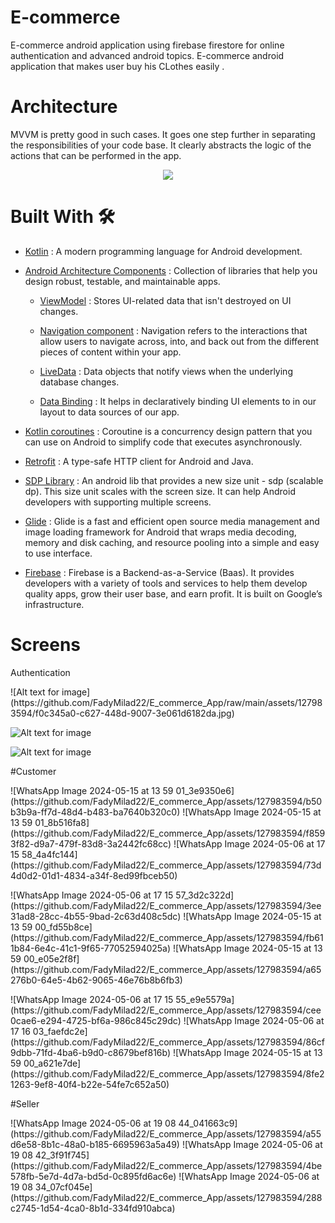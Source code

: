 # E-commerce
E-commerce android application using firebase firestore for online authentication and advanced android topics. E-commerce android application that makes user buy his CLothes easily .

# Architecture 
MVVM is pretty good in such cases. It goes one step further in separating the responsibilities of your code base. It clearly abstracts the logic of the actions that can be performed in the app.
<br>
<center>
    <img src ="https://miro.medium.com/max/700/1*MXv4R6lpYZPVWFoUeaXbjg.png" >
</center>

# Built With 🛠

* [Kotlin](https://kotlinlang.org/) : A modern programming language for Android development. <br>
* [Android Architecture Components](https://developer.android.com/topic/architecture) :  Collection of libraries that help you design robust, testable, and maintainable apps.
  - [ViewModel](https://developer.android.com/topic/libraries/architecture/viewmodel) : Stores UI-related data that isn't destroyed on UI changes.<br>
  - [Navigation component](https://developer.android.com/guide/navigation) : Navigation refers to the interactions that allow users to navigate across, into, and back out from the different pieces of content within your app. <br>
  
  - [LiveData](https://developer.android.com/topic/libraries/architecture/livedata) : Data objects that notify views when the underlying database changes.<br>
  - [Data Binding](https://developer.android.com/topic/libraries/architecture/livedata) : It helps in declaratively binding UI elements to in our layout to data sources of our app.<br>

* [Kotlin coroutines](https://developer.android.com/kotlin/coroutines) : Coroutine is a concurrency design pattern that you can use on Android to simplify code that executes asynchronously. <br>
* [Retrofit](https://square.github.io/retrofit/) : A type-safe HTTP client for Android and Java. <br>
* [SDP Library](https://github.com/intuit/sdp) : An android lib that provides a new size unit - sdp (scalable dp). This size unit scales with the screen size. It can help Android developers with supporting multiple screens. <br>
* [Glide](https://github.com/bumptech/glide) : Glide is a fast and efficient open source media management and image loading framework for Android that wraps media decoding, memory and disk caching, and resource pooling into a simple and easy to use interface. <br>

* [Firebase](https://firebase.google.com/) : Firebase is a Backend-as-a-Service (Baas). It provides developers with a variety of tools and services to help them develop quality apps, grow their user base, and earn profit. It is built on Google’s infrastructure. <br>

# Screens
Authentication
<p float="left">
![Alt text for image](https://github.com/FadyMilad22/E_commerce_App/raw/main/assets/127983594/f0c345a0-c627-448d-9007-3e061d6182da.jpg)

![Alt text for image](https://github.com/FadyMilad22/E_commerce_App/raw/main/assets/127983594/1607c07f-d253-411a-a6e7-a5cf54766016.jpg)

![Alt text for image](https://github.com/FadyMilad22/E_commerce_App/raw/main/assets/127983594/3f73542f-7b72-4f7f-b916-1c62ccd4e937.jpg)

</p>
#Customer
<p float="left">
![WhatsApp Image 2024-05-15 at 13 59 01_3e9350e6](https://github.com/FadyMilad22/E_commerce_App/assets/127983594/b50b3b9a-ff7d-48d4-b483-ba7640b320c0)
![WhatsApp Image 2024-05-15 at 13 59 01_8b516fa8](https://github.com/FadyMilad22/E_commerce_App/assets/127983594/f8593f82-d9a7-479f-83d8-3a2442fc68cc)
![WhatsApp Image 2024-05-06 at 17 15 58_4a4fc144](https://github.com/FadyMilad22/E_commerce_App/assets/127983594/73d4d0d2-01d1-4834-a34f-8ed99fbceb50)
</p>
<p float="left">
![WhatsApp Image 2024-05-06 at 17 15 57_3d2c322d](https://github.com/FadyMilad22/E_commerce_App/assets/127983594/3ee31ad8-28cc-4b55-9bad-2c63d408c5dc)
![WhatsApp Image 2024-05-15 at 13 59 00_fd55b8ce](https://github.com/FadyMilad22/E_commerce_App/assets/127983594/fb611b84-6e4c-41c1-9f65-77052594025a)
![WhatsApp Image 2024-05-15 at 13 59 00_e05e2f8f](https://github.com/FadyMilad22/E_commerce_App/assets/127983594/a65276b0-64e5-4b62-9065-46e76b8b6fb3)
</p>
<p float="left">
![WhatsApp Image 2024-05-06 at 17 15 55_e9e5579a](https://github.com/FadyMilad22/E_commerce_App/assets/127983594/cee0cae6-e294-4725-bf6a-986c845c29dc)
![WhatsApp Image 2024-05-06 at 17 16 03_faefdc2e](https://github.com/FadyMilad22/E_commerce_App/assets/127983594/86cf9dbb-71fd-4ba6-b9d0-c8679bef816b)
![WhatsApp Image 2024-05-15 at 13 59 00_a621e7de](https://github.com/FadyMilad22/E_commerce_App/assets/127983594/8fe21263-9ef8-40f4-b22e-54fe7c652a50)

</p>
#Seller
<p float="left">
![WhatsApp Image 2024-05-06 at 19 08 44_041663c9](https://github.com/FadyMilad22/E_commerce_App/assets/127983594/a55d6e58-8b1c-48a0-b185-6695963a5a49)
![WhatsApp Image 2024-05-06 at 19 08 42_3f91f745](https://github.com/FadyMilad22/E_commerce_App/assets/127983594/4be578fb-5e7d-4d7a-bd5d-0c895fd6ac6e)
![WhatsApp Image 2024-05-06 at 19 08 34_07cf045e](https://github.com/FadyMilad22/E_commerce_App/assets/127983594/288c2745-1d54-4ca0-8b1d-334fd910abca)
</p>




